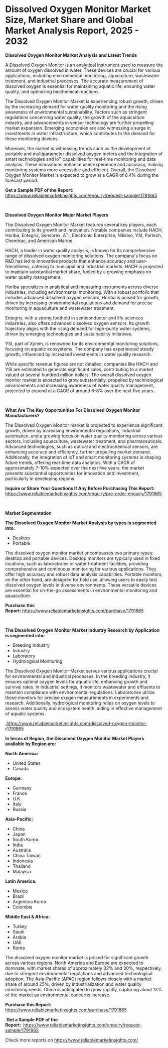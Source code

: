 <p><h1>Dissolved Oxygen Monitor Market Size, Market Share and Global Market Analysis Report, 2025 - 2032</h1></p><p><strong>Dissolved Oxygen Monitor Market Analysis and Latest Trends</strong></p>
<p><p>A Dissolved Oxygen Monitor is an analytical instrument used to measure the amount of oxygen dissolved in water. These devices are crucial for various applications, including environmental monitoring, aquaculture, wastewater treatment, and industrial processes. The accurate measurement of dissolved oxygen is essential for maintaining aquatic life, ensuring water quality, and optimizing biochemical reactions.</p><p>The Dissolved Oxygen Monitor Market is experiencing robust growth, driven by the increasing demand for water quality monitoring and the rising awareness of environmental sustainability. Factors such as stringent regulations concerning water quality, the growth of the aquaculture industry, and advancements in sensor technology are further propelling market expansion. Emerging economies are also witnessing a surge in investments in water infrastructure, which contributes to the demand for these monitoring devices.</p><p>Moreover, the market is witnessing trends such as the development of portable and multiparameter dissolved oxygen meters and the integration of smart technologies and IoT capabilities for real-time monitoring and data analysis. These innovations enhance user experience and accuracy, making monitoring systems more accessible and efficient. Overall, the Dissolved Oxygen Monitor Market is expected to grow at a CAGR of 8.4% during the forecast period.</p></p>
<p><strong>Get a Sample PDF of the Report:&nbsp;</strong> <a href="https://www.reliablemarketinsights.com/enquiry/request-sample/1791865?utm_campaign=3361&utm_medium=2&utm_source=Github&utm_content=ia&utm_term=09042025&utm_id=dissolved-oxygen-monitor">https://www.reliablemarketinsights.com/enquiry/request-sample/1791865</a></p>
<p>&nbsp;</p>
<p><strong>Dissolved Oxygen Monitor Major Market Players</strong></p>
<p><p>The Dissolved Oxygen Monitor Market features several key players, each contributing to its growth and innovation. Notable companies include HACH, Horiba, Entegris, Sensorex, ATI, Electronic Enterprise, Nikkiso, YSI, Partech, Chemtrac, and American Marine.</p><p>HACH, a leader in water quality analysis, is known for its comprehensive range of dissolved oxygen monitoring solutions. The company's focus on R&D has led to innovative products that enhance accuracy and user-friendliness, catering to municipal and industrial markets. HACH is projected to maintain substantial market share, fueled by a growing emphasis on water quality management.</p><p>Horiba specializes in analytical and measuring instruments across diverse industries, including environmental monitoring. With a robust portfolio that includes advanced dissolved oxygen sensors, Horiba is poised for growth, driven by increasing environmental regulations and demand for precise monitoring in aquaculture and wastewater treatment.</p><p>Entegris, with a strong foothold in semiconductor and life sciences industries, also offers advanced dissolved oxygen sensors. Its growth trajectory aligns with the rising demand for high-purity water systems, driven by emerging technologies and sustainability initiatives. </p><p>YSI, part of Xylem, is renowned for its environmental monitoring solutions, focusing on aquatic ecosystems. The company has experienced steady growth, influenced by increased investments in water quality research.</p><p>While specific revenue figures are not detailed, companies like HACH and YSI are estimated to generate significant sales, contributing to a market valued at several hundred million dollars. The overall dissolved oxygen monitor market is expected to grow substantially, propelled by technological advancements and increasing awareness of water quality management, projected to expand at a CAGR of around 6-8% over the next five years.</p></p>
<p>&nbsp;</p>
<p><strong>What Are The Key Opportunities For Dissolved Oxygen Monitor Manufacturers?</strong></p>
<p><p>The Dissolved Oxygen Monitor market is projected to experience significant growth, driven by increasing environmental regulations, industrial automation, and a growing focus on water quality monitoring across various sectors, including aquaculture, wastewater treatment, and pharmaceuticals. Advanced technologies, such as optical and electrochemical sensors, are enhancing accuracy and efficiency, further propelling market demand. Additionally, the integration of IoT and smart monitoring systems is shaping future trends, offering real-time data analytics. With a CAGR of approximately 7-10% expected over the next five years, the market presents substantial opportunities for innovation and investment, particularly in developing regions.</p></p>
<p><strong>Inquire or Share Your Questions If Any Before Purchasing This Report:</strong> <a href="https://www.reliablemarketinsights.com/enquiry/pre-order-enquiry/1791865?utm_campaign=3361&utm_medium=2&utm_source=Github&utm_content=ia&utm_term=09042025&utm_id=dissolved-oxygen-monitor">https://www.reliablemarketinsights.com/enquiry/pre-order-enquiry/1791865</a></p>
<p>&nbsp;</p>
<p><strong>Market Segmentation</strong></p>
<p><strong>The Dissolved Oxygen Monitor Market Analysis by types is segmented into:</strong></p>
<p><ul><li>Desktop</li><li>Portable</li></ul></p>
<p><p>The dissolved oxygen monitor market encompasses two primary types: desktop and portable devices. Desktop monitors are typically used in fixed locations, such as laboratories or water treatment facilities, providing comprehensive and continuous monitoring for various applications. They offer high accuracy and robust data analysis capabilities. Portable monitors, on the other hand, are designed for field use, allowing users to easily test dissolved oxygen levels in diverse environments. These versatile devices are essential for on-the-go assessments in environmental monitoring and aquaculture.</p></p>
<p><strong>Purchase this Report:&nbsp;</strong><a href="https://www.reliablemarketinsights.com/purchase/1791865?utm_campaign=3361&utm_medium=2&utm_source=Github&utm_content=ia&utm_term=09042025&utm_id=dissolved-oxygen-monitor">https://www.reliablemarketinsights.com/purchase/1791865</a></p>
<p>&nbsp;</p>
<p><strong>The Dissolved Oxygen Monitor Market Industry Research by Application is segmented into:</strong></p>
<p><ul><li>Breeding Industry</li><li>Industry</li><li>Laboratory</li><li>Hydrological Monitoring</li></ul></p>
<p><p>The Dissolved Oxygen Monitor Market serves various applications crucial for environmental and industrial processes. In the breeding industry, it ensures optimal oxygen levels for aquatic life, enhancing growth and survival rates. In industrial settings, it monitors wastewater and effluents to maintain compliance with environmental regulations. Laboratories utilize these monitors for precise oxygen measurements in experiments and research. Additionally, hydrological monitoring relies on oxygen levels to assess water quality and ecosystem health, aiding in effective management of aquatic systems.</p></p>
<p><a href="https://www.reliablemarketinsights.com/dissolved-oxygen-monitor-r1791865?utm_campaign=3361&utm_medium=2&utm_source=Github&utm_content=ia&utm_term=09042025&utm_id=dissolved-oxygen-monitor">&nbsp;https://www.reliablemarketinsights.com/dissolved-oxygen-monitor-r1791865</a></p>
<p><strong>In terms of Region, the Dissolved Oxygen Monitor Market Players available by Region are:</strong></p>
<p>
    <p> <strong> North America: </strong>
        <ul>
            <li>United States</li>
            <li>Canada</li>
        </ul>
        </p> 
    <p> <strong> Europe: </strong>
        <ul>
            <li>Germany</li>
            <li>France</li>
            <li>U.K.</li>
            <li>Italy</li>
            <li>Russia</li>
        </ul>
        </p> 
    <p> <strong> Asia-Pacific: </strong>
        <ul>
            <li>China</li>
            <li>Japan</li>
            <li>South Korea</li>
            <li>India</li>
            <li>Australia</li>
            <li>China Taiwan</li>
            <li>Indonesia</li>
            <li>Thailand</li>
            <li>Malaysia</li>
        </ul>
        </p> 
    <p> <strong> Latin America: </strong>
        <ul>
            <li>Mexico</li>
            <li>Brazil</li>
            <li>Argentina Korea</li>
            <li>Colombia</li>
        </ul>
        </p> 
    <p> <strong> Middle East & Africa: </strong>
        <ul>
            <li>Turkey</li>
            <li>Saudi</li>
            <li>Arabia</li>
            <li>UAE</li>
            <li>Korea</li>
        </ul>
    </p>
    </p>
<p><p>The dissolved oxygen monitor market is poised for significant growth across various regions. North America and Europe are expected to dominate, with market shares of approximately 32% and 30%, respectively, due to stringent environmental regulations and advanced technological adoption. The Asia-Pacific (APAC) region follows closely with a market share of around 25%, driven by industrialization and water quality monitoring needs. China is anticipated to grow rapidly, capturing about 13% of the market as environmental concerns increase.</p></p>
<p><strong>Purchase this Report: </strong><a href="https://www.reliablemarketinsights.com/purchase/1791865?utm_campaign=3361&utm_medium=2&utm_source=Github&utm_content=ia&utm_term=09042025&utm_id=dissolved-oxygen-monitor">https://www.reliablemarketinsights.com/purchase/1791865</a></p>
<p>&nbsp;<strong>Get a Sample PDF of the Report:&nbsp;&nbsp;</strong><a href="https://www.reliablemarketinsights.com/enquiry/request-sample/1791865?utm_campaign=3361&utm_medium=2&utm_source=Github&utm_content=ia&utm_term=09042025&utm_id=dissolved-oxygen-monitor">https://www.reliablemarketinsights.com/enquiry/request-sample/1791865</a></p>
<p><strong></strong></p>
<p>Check more reports on <a href="https://www.reliablemarketinsights.com/?utm_campaign=3361&utm_medium=2&utm_source=Github&utm_content=ia&utm_term=09042025&utm_id=dissolved-oxygen-monitor">https://www.reliablemarketinsights.com/</a></p>